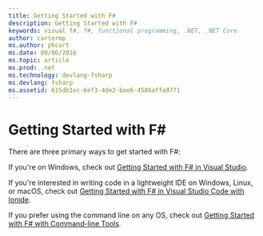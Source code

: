 ```yaml
---
title: Getting Started with F#
description: Getting Started with F#
keywords: visual f#, f#, functional programming, .NET, .NET Core
author: cartermp
ms.author: phcart
ms.date: 09/06/2016
ms.topic: article
ms.prod: .net
ms.technology: devlang-fsharp
ms.devlang: fsharp
ms.assetid: 615db1ec-6ef3-4de2-bae6-4586affa9771
---
```


# Getting Started with F# #

There are three primary ways to get started with F#:

If you're on Windows, check out [Getting Started with F# in Visual Studio](getting-started-visual-studio.md).

If you're interested in writing code in a lightweight IDE on Windows, Linux, or macOS, check out [Getting Started with F# in Visual Studio Code with Ionide](getting-started-vscode.md).

If you prefer using the command line on any OS, check out [Getting Started with F# with Command-line Tools](getting-started-command-line.md).